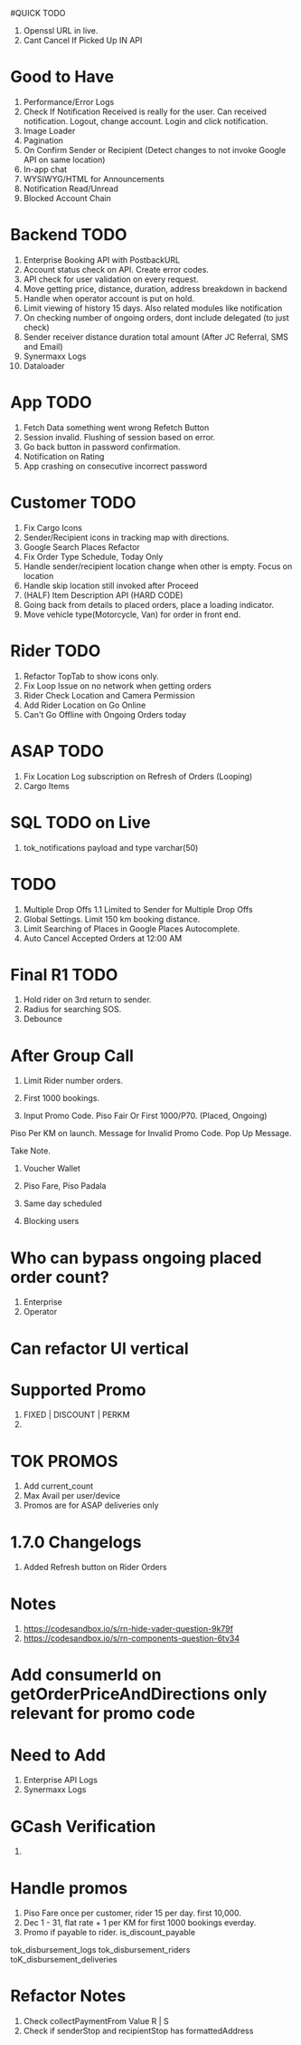 #QUICK TODO

1. Openssl URL in live.
2. Cant Cancel If Picked Up IN API

# Good to Have

1. Performance/Error Logs
2. Check If Notification Received is really for the user. Can received notification. Logout, change account. Login and click notification.
3. Image Loader
4. Pagination
5. On Confirm Sender or Recipient (Detect changes to not invoke Google API on same location)
6. In-app chat
7. WYSIWYG/HTML for Announcements
8. Notification Read/Unread
9. Blocked Account Chain

# Backend TODO

1. Enterprise Booking API with PostbackURL
2. Account status check on API. Create error codes.
3. API check for user validation on every request.
4. Move getting price, distance, duration, address breakdown in backend
5. Handle when operator account is put on hold.
6. Limit viewing of history 15 days. Also related modules like notification
7. On checking number of ongoing orders, dont include delegated (to just check)
8. Sender receiver distance duration total amount (After JC Referral, SMS and Email)
9. Synermaxx Logs
10. Dataloader

# App TODO

1. Fetch Data something went wrong Refetch Button
2. Session invalid. Flushing of session based on error.
3. Go back button in password confirmation.
4. Notification on Rating
5. App crashing on consecutive incorrect password

# Customer TODO

1. Fix Cargo Icons
2. Sender/Recipient icons in tracking map with directions.
3. Google Search Places Refactor
4. Fix Order Type Schedule, Today Only
5. Handle sender/recipient location change when other is empty. Focus on location
6. Handle skip location still invoked after Proceed
7. (HALF) Item Description API (HARD CODE)
8. Going back from details to placed orders, place a loading indicator.
9. Move vehicle type(Motorcycle, Van) for order in front end.

# Rider TODO

1. Refactor TopTab to show icons only.
2. Fix Loop Issue on no network when getting orders
3. Rider Check Location and Camera Permission
4. Add Rider Location on Go Online
5. Can't Go Offline with Ongoing Orders today

# ASAP TODO

1. Fix Location Log subscription on Refresh of Orders (Looping)
2. Cargo Items

# SQL TODO on Live

1. tok_notifications payload and type varchar(50)

# TODO

1. Multiple Drop Offs
   1.1 Limited to Sender for Multiple Drop Offs
2. Global Settings. Limit 150 km booking distance.
3. Limit Searching of Places in Google Places Autocomplete.
4. Auto Cancel Accepted Orders at 12:00 AM

# Final R1 TODO

1. Hold rider on 3rd return to sender.
2. Radius for searching SOS.
3. Debounce

# After Group Call

1. Limit Rider number orders.
2. First 1000 bookings.

3. Input Promo Code. Piso Fair Or First 1000/P70. (Placed, Ongoing)

Piso Per KM on launch.
Message for Invalid Promo Code. Pop Up Message.

Take Note.

1. Voucher Wallet

1. Piso Fare, Piso Padala
1. Same day scheduled
1. Blocking users

# Who can bypass ongoing placed order count?

1. Enterprise
2. Operator

# Can refactor UI vertical

# Supported Promo

1. FIXED | DISCOUNT | PERKM
2.

# TOK PROMOS

1. Add current_count
2. Max Avail per user/device
3. Promos are for ASAP deliveries only

# 1.7.0 Changelogs

1. Added Refresh button on Rider Orders

# Notes

1. https://codesandbox.io/s/rn-hide-vader-question-9k79f
2. https://codesandbox.io/s/rn-components-question-6tv34

# Add consumerId on getOrderPriceAndDirections only relevant for promo code

# Need to Add

1. Enterprise API Logs
2. Synermaxx Logs

# GCash Verification

1.

# Handle promos

1. Piso Fare once per customer, rider 15 per day. first 10,000.
2. Dec 1 - 31, flat rate + 1 per KM for first 1000 bookings everday.
3. Promo if payable to rider. is_discount_payable

tok_disbursement_logs
tok_disbursement_riders
toK_disbursement_deliveries

# Refactor Notes

1. Check collectPaymentFrom Value R | S
2. Check if senderStop and recipientStop has formattedAddress
